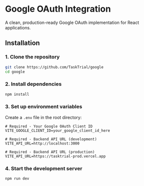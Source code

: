 # Google OAuth Integration

A clean, production-ready Google OAuth implementation for React applications.

## Installation

### 1. Clone the repository

```bash
git clone https://github.com/TaskTrial/google
cd google
```

### 2. Install dependencies

```bash
npm install
```

### 3. Set up environment variables

Create a `.env` file in the root directory:

```env
# Required - Your Google OAuth Client ID
VITE_GOOGLE_CLIENT_ID=your_google_client_id_here

# Required - Backend API URL (development)
VITE_API_URL=http://localhost:3000

# Required - Backend API URL (production)
VITE_API_URL=https://tasktrial-prod.vercel.app
```

### 4. Start the development server

```bash
npm run dev
```
